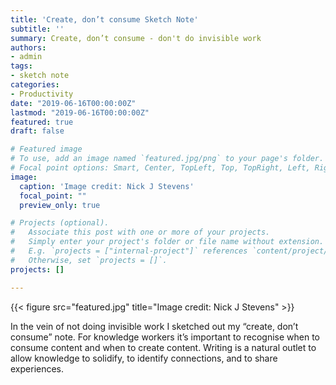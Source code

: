 ```yaml
---
title: 'Create, don’t consume Sketch Note'
subtitle: ''
summary: Create, don’t consume - don't do invisible work
authors:
- admin
tags:
- sketch note
categories:
- Productivity
date: "2019-06-16T00:00:00Z"
lastmod: "2019-06-16T00:00:00Z"
featured: true
draft: false

# Featured image
# To use, add an image named `featured.jpg/png` to your page's folder.
# Focal point options: Smart, Center, TopLeft, Top, TopRight, Left, Right, BottomLeft, Bottom, BottomRight
image:
  caption: 'Image credit: Nick J Stevens'
  focal_point: ""
  preview_only: true

# Projects (optional).
#   Associate this post with one or more of your projects.
#   Simply enter your project's folder or file name without extension.
#   E.g. `projects = ["internal-project"]` references `content/project/deep-learning/index.md`.
#   Otherwise, set `projects = []`.
projects: []

---
```


{{< figure src="featured.jpg" title="Image credit: Nick J Stevens" >}}

In the vein of not doing invisible work I sketched out my “create, don’t consume” note. For knowledge workers it’s important to recognise when to consume content and when to create content. Writing is a natural outlet to allow knowledge to solidify, to identify connections, and to share experiences.

